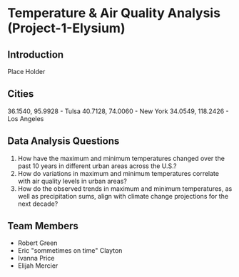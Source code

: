 # Temperature & Air Quality Analysis (Project-1-Elysium)

## Introduction
Place Holder

## Cities
36.1540, 95.9928 - Tulsa
40.7128, 74.0060 - New York
34.0549, 118.2426 - Los Angeles


## Data Analysis Questions
1. How have the maximum and minimum temperatures changed over the past 10 years in different urban areas across the U.S.?
2. How do variations in maximum and minimum temperatures correlate with air quality levels in urban areas?
3. How do the observed trends in maximum and minimum temperatures, as well as precipitation sums, align with climate change projections for the next decade?

## Team Members
- Robert Green
- Eric "sommetimes on time" Clayton
- Ivanna Price
- Elijah Mercier
